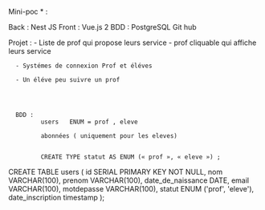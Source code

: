 Mini-poc *  :

Back : Nest JS 
Front : Vue.js 2
BDD : PostgreSQL
Git hub 

   Projet :
      - Liste de prof qui propose leurs service 
      - prof cliquable qui affiche leurs service 
      
      - Systémes de connexion Prof et éléves 

      - Un éléve peu suivre un prof




      BDD : 
             users   ENUM = prof , eleve 

             abonnées ( uniquement pour les eleves)


             CREATE TYPE statut AS ENUM (« prof », « eleve ») ;
CREATE TABLE users (
	id SERIAL PRIMARY KEY NOT NULL,
	nom VARCHAR(100),
	prenom VARCHAR(100),
	date_de_naissance DATE,
	email VARCHAR(100),
	motdepasse VARCHAR(100),
	statut ENUM ('prof', 'eleve'),
	date_inscription timestamp
);